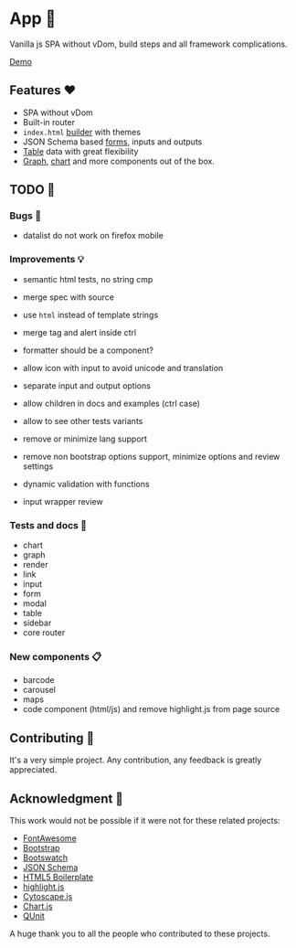 # App 🚀
  Vanilla js SPA without vDom, build steps and all framework complications.

  [Demo](https://marcodpt.github.io/app/#/users)

## Features ❤️
 - SPA without vDom
 - Built-in router
 - `index.html` [builder](https://marcodpt.github.io/app/#/settings) with themes
 - JSON Schema based [forms](https://marcodpt.github.io/app/#/examples/form/4),
inputs and outputs
 - [Table](https://marcodpt.github.io/app/#/users) data with great flexibility
 - [Graph](https://marcodpt.github.io/app/#/examples/graph/0),
[chart](https://marcodpt.github.io/app/#/examples/chart/0) and more components out of the box.

## TODO 🔧

### Bugs 🐞
 - datalist do not work on firefox mobile

### Improvements 💡
 - semantic html tests, no string cmp

 - merge spec with source
 - use `html` instead of template strings

 - merge tag and alert inside ctrl

 - formatter should be a component?
 - allow icon with input to avoid unicode and translation
 - separate input and output options
 - allow children in docs and examples (ctrl case)
 - allow to see other tests variants
 - remove or minimize lang support
 - remove non bootstrap options support, minimize options and review settings
 - dynamic validation with functions
 - input wrapper review

### Tests and docs 🧪
 - chart
 - graph
 - render
 - link
 - input
 - form
 - modal
 - table
 - sidebar
 - core router

### New components 📋
 - barcode
 - carousel
 - maps
 - code component (html/js) and remove highlight.js from page source

## Contributing 🤝
It's a very simple project.
Any contribution, any feedback is greatly appreciated.

## Acknowledgment 🙏
This work would not be possible if it were not for these related projects:
 - [FontAwesome](https://fontawesome.com/)
 - [Bootstrap](https://getbootstrap.com/)
 - [Bootswatch](https://bootswatch.com/)
 - [JSON Schema](https://json-schema.org/)
 - [HTML5 Boilerplate](https://html5boilerplate.com/)
 - [highlight.js](https://highlightjs.org/)
 - [Cytoscape.js](https://js.cytoscape.org/)
 - [Chart.js](https://www.chartjs.org/)
 - [QUnit](https://qunitjs.com/)

A huge thank you to all the people who contributed to these projects.
